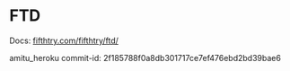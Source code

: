 # FTD

Docs: [fifthtry.com/fifthtry/ftd/](https://www.fifthtry.com/fifthtry/ftd/)

amitu_heroku commit-id: 2f185788f0a8db301717ce7ef476ebd2bd39bae6
